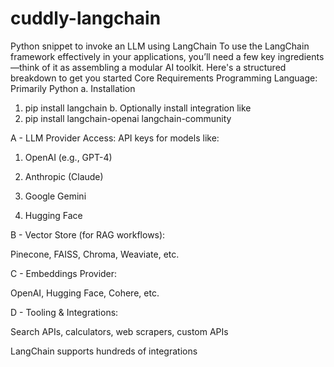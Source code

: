 # cuddly-langchain
Python snippet to invoke an LLM using LangChain
To use the LangChain framework effectively in your applications, you’ll need a few key ingredients—think of it as assembling a modular AI toolkit. Here's a structured breakdown to get you started
Core Requirements
Programming Language: Primarily Python
a. Installation 
1. pip install langchain
b. Optionally install integration like
2. pip install langchain-openai langchain-community

A - LLM Provider Access: API keys for models like:

1. OpenAI (e.g., GPT-4)

2. Anthropic (Claude)

3. Google Gemini

4. Hugging Face

B - Vector Store (for RAG workflows):

Pinecone, FAISS, Chroma, Weaviate, etc.

C - Embeddings Provider:

OpenAI, Hugging Face, Cohere, etc.

D - Tooling & Integrations:

Search APIs, calculators, web scrapers, custom APIs

LangChain supports hundreds of integrations

